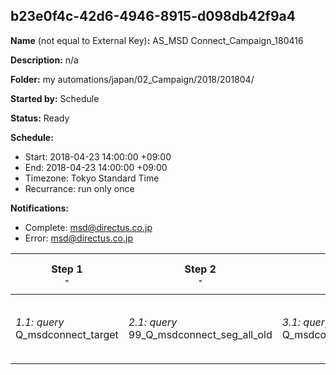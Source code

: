 ## b23e0f4c-42d6-4946-8915-d098db42f9a4

**Name** (not equal to External Key)**:** AS_MSD Connect_Campaign_180416

**Description:** n/a

**Folder:** my automations/japan/02_Campaign/2018/201804/

**Started by:** Schedule

**Status:** Ready

**Schedule:**

* Start: 2018-04-23 14:00:00 +09:00
* End: 2018-04-23 14:00:00 +09:00
* Timezone: Tokyo Standard Time
* Recurrance: run only once

**Notifications:**

* Complete: msd@directus.co.jp
* Error: msd@directus.co.jp

| Step 1<br>_<small>-</small>_ | Step 2<br>_<small>-</small>_ | Step 3<br>_<small>-</small>_ | Step 4<br>_<small>-</small>_ | Step 5<br>_<small>-</small>_ |
| --- | --- | --- | --- | --- |
| _1.1: query_<br>Q_msdconnect_target | _2.1: query_<br>99_Q_msdconnect_seg_all_old | _3.1: query_<br>Q_msdconnect_seg_CPN_180416 | _4.1: wait_<br>04:00 午後 | _5.1: emailSend_<br>MA_MSD Connect_Campaign_アトーゼット_180416 |
